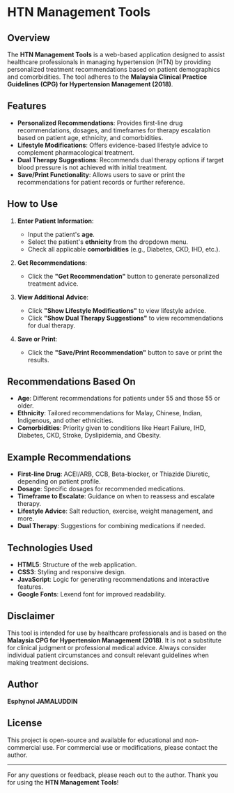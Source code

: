 # HTN Management Tools

## Overview
The **HTN Management Tools** is a web-based application designed to assist healthcare professionals in managing hypertension (HTN) by providing personalized treatment recommendations based on patient demographics and comorbidities. The tool adheres to the **Malaysia Clinical Practice Guidelines (CPG) for Hypertension Management (2018)**.

## Features
- **Personalized Recommendations**: Provides first-line drug recommendations, dosages, and timeframes for therapy escalation based on patient age, ethnicity, and comorbidities.
- **Lifestyle Modifications**: Offers evidence-based lifestyle advice to complement pharmacological treatment.
- **Dual Therapy Suggestions**: Recommends dual therapy options if target blood pressure is not achieved with initial treatment.
- **Save/Print Functionality**: Allows users to save or print the recommendations for patient records or further reference.

## How to Use
1. **Enter Patient Information**:
   - Input the patient's **age**.
   - Select the patient's **ethnicity** from the dropdown menu.
   - Check all applicable **comorbidities** (e.g., Diabetes, CKD, IHD, etc.).

2. **Get Recommendations**:
   - Click the **"Get Recommendation"** button to generate personalized treatment advice.

3. **View Additional Advice**:
   - Click **"Show Lifestyle Modifications"** to view lifestyle advice.
   - Click **"Show Dual Therapy Suggestions"** to view recommendations for dual therapy.

4. **Save or Print**:
   - Click the **"Save/Print Recommendation"** button to save or print the results.

## Recommendations Based On
- **Age**: Different recommendations for patients under 55 and those 55 or older.
- **Ethnicity**: Tailored recommendations for Malay, Chinese, Indian, Indigenous, and other ethnicities.
- **Comorbidities**: Priority given to conditions like Heart Failure, IHD, Diabetes, CKD, Stroke, Dyslipidemia, and Obesity.

## Example Recommendations
- **First-line Drug**: ACEI/ARB, CCB, Beta-blocker, or Thiazide Diuretic, depending on patient profile.
- **Dosage**: Specific dosages for recommended medications.
- **Timeframe to Escalate**: Guidance on when to reassess and escalate therapy.
- **Lifestyle Advice**: Salt reduction, exercise, weight management, and more.
- **Dual Therapy**: Suggestions for combining medications if needed.

## Technologies Used
- **HTML5**: Structure of the web application.
- **CSS3**: Styling and responsive design.
- **JavaScript**: Logic for generating recommendations and interactive features.
- **Google Fonts**: Lexend font for improved readability.

## Disclaimer
This tool is intended for use by healthcare professionals and is based on the **Malaysia CPG for Hypertension Management (2018)**. It is not a substitute for clinical judgment or professional medical advice. Always consider individual patient circumstances and consult relevant guidelines when making treatment decisions.

## Author
**Esphynol JAMALUDDIN**

## License
This project is open-source and available for educational and non-commercial use. For commercial use or modifications, please contact the author.

---

For any questions or feedback, please reach out to the author. Thank you for using the **HTN Management Tools**!
